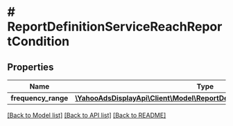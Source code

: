 # # ReportDefinitionServiceReachReportCondition

## Properties

Name | Type | Description | Notes
------------ | ------------- | ------------- | -------------
**frequency_range** | [**\YahooAdsDisplayApi\Client\Model\ReportDefinitionServiceFrequencyRange**](ReportDefinitionServiceFrequencyRange.md) |  | [optional]

[[Back to Model list]](../../README.md#models) [[Back to API list]](../../README.md#endpoints) [[Back to README]](../../README.md)
